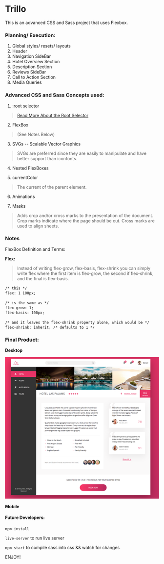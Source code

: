 # Trillo

This is an advanced CSS and Sass project that uses Flexbox.

### Planning/ Execution:
1. Global styles/ resets/ layouts
2. Header
3. Navigation SideBar
4. Hotel Overview Section
5. Description Section
6. Reviews SideBar
7. Call to Action Section
8. Media Queries

### Advanced CSS and Sass Concepts used:
1. :root selector 
> [Read More About the Root Selector](https://css-tricks.com/almanac/selectors/r/root/)

2. FlexBox
> (See Notes Below)

3. SVGs -- Scalable Vector Graphics
> SVGs are preferred since they are easily to manipulate and have better support than iconfonts.

4. Nested FlexBoxes

5. currentColor
> The current of the parent element.

6. Animations

7. Masks
> Adds crop and/or cross marks to the presentation of the document. Crop marks indicate where the page should be cut. Cross marks are used to align sheets.

###  Notes
FlexBox Definition and Terms:

**Flex:**
>Instead of writing flex-grow, flex-basis, flex-shrink you can simply write flex where the first item is flex-grow, the second if flex-shrink, and the final is flex-basis. 
```
/* this */
flex: 1 100px;

/* is the same as */
flex-grow: 1;
flex-basis: 100px;

/* and it leaves the flex-shrink property alone, which would be */
flex-shrink: inherit; /* defaults to 1 */
```


### Final Product:

**Desktop**

![](project-large.jpg)

**Mobile**

<!-- ![](project-small.jpg) -->

#### Future Developers:
`npm install`

`live-server` to run live server

`npm start` to compile sass into css && watch for changes

ENJOY!